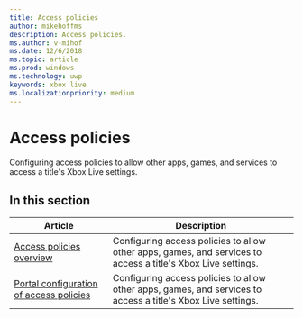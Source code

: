 ```yaml
---
title: Access policies
author: mikehoffms
description: Access policies.
ms.author: v-mihof
ms.date: 12/6/2018
ms.topic: article
ms.prod: windows
ms.technology: uwp
keywords: xbox live
ms.localizationpriority: medium
---
```


# Access policies

Configuring access policies to allow other apps, games, and services to access a title's Xbox Live settings.


## In this section

| Article | Description |
|---------|-------------|
| [Access policies overview](access-policies-overview.md) | Configuring access policies to allow other apps, games, and services to access a title's Xbox Live settings. |
| [Portal configuration of access policies](../../configure-xbl/dev-center/access-policies-udc.md) | Configuring access policies to allow other apps, games, and services to access a title's Xbox Live settings. |
